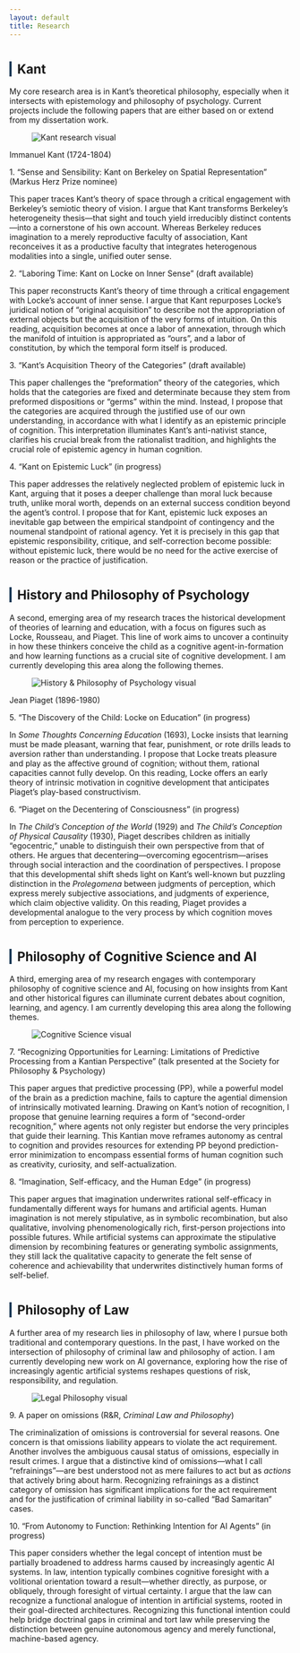 ```yaml
---
layout: default
title: Research
---
```



<div class="divider"></div>

<!-- ===== Kant ===== -->
<h2 id="kant" style="font-size:1.6em; margin-top:40px; border-left:4px solid #1B3A57; padding-left:10px;">Kant</h2>
<p>My core research area is in Kant’s theoretical philosophy, especially when it intersects with epistemology and philosophy of psychology. Current projects include the following papers that are either based on or extend from my dissertation work.</p>

<figure class="figure-torn">
  <img src="assets/kant.png" alt="Kant research visual">
</figure>
<p class="img-credit">Immanuel Kant (1724-1804)</p>


<div class="subhead">1. “Sense and Sensibility: Kant on Berkeley on Spatial Representation” (Markus Herz Prize nominee)</div>
<p class="subdesc">This paper traces Kant’s theory of space through a critical engagement with Berkeley’s semiotic theory of vision. I argue that Kant transforms Berkeley’s heterogeneity thesis—that sight and touch yield irreducibly distinct contents—into a cornerstone of his own account. Whereas Berkeley reduces imagination to a merely reproductive faculty of association, Kant reconceives it as a productive faculty that integrates heterogenous modalities into a single, unified outer sense.</p>

<div class="subhead">2. “Laboring Time: Kant on Locke on Inner Sense” (draft available)</div>
<p class="subdesc">This paper reconstructs Kant’s theory of time through a critical engagement with Locke’s account of inner sense. I argue that Kant repurposes Locke’s juridical notion of “original acquisition” to describe not the appropriation of external objects but the acquisition of the very forms of intuition. On this reading, acquisition becomes at once a labor of annexation, through which the manifold of intuition is appropriated as “ours”, and a labor of constitution, by which the temporal form itself is produced.</p>

<div class="subhead">3. “Kant’s Acquisition Theory of the Categories” (draft available)</div>
<p class="subdesc">This paper challenges the “preformation” theory of the categories, which holds that the categories are fixed and determinate because they stem from preformed dispositions or “germs” within the mind. Instead, I propose that the categories are acquired through the justified use of our own understanding, in accordance with what I identify as an epistemic principle of cognition. This interpretation illuminates Kant’s anti-nativist stance, clarifies his crucial break from the rationalist tradition, and highlights the crucial role of epistemic agency in human cognition.</p>

<div class="subhead">4. “Kant on Epistemic Luck” (in progress)</div>
<p class="subdesc">This paper addresses the relatively neglected problem of epistemic luck in Kant, arguing that it poses a deeper challenge than moral luck because truth, unlike moral worth, depends on an external success condition beyond the agent’s control. I propose that for Kant, epistemic luck exposes an inevitable gap between the empirical standpoint of contingency and the noumenal standpoint of rational agency. Yet it is precisely in this gap that epistemic responsibility, critique, and self-correction become possible: without epistemic luck, there would be no need for the active exercise of reason or the practice of justification.</p>


<!-- ===== History and Philosophy of Psychology ===== -->
<h2 id="history-psych" style="font-size:1.6em; margin-top:40px; border-left:4px solid #1B3A57; padding-left:10px;">History and Philosophy of Psychology</h2>
<p>A second, emerging area of my research traces the historical development of theories of learning and education, with a focus on figures such as Locke, Rousseau, and Piaget. This line of work aims to uncover a continuity in how these thinkers conceive the child as a cognitive agent-in-formation and how learning functions as a crucial site of cognitive development. I am currently developing this area along the following themes.</p>

<figure class="figure-torn">
  <img src="assets/jean-piaget.png" alt="History & Philosophy of Psychology visual">
</figure>
<p class="img-credit">Jean Piaget (1896-1980)</p>
 


<div class="subhead">5. “The Discovery of the Child: Locke on Education” (in progress)</div>
<p class="subdesc">In <em>Some Thoughts Concerning Education</em> (1693), Locke insists that learning must be made pleasant, warning that fear, punishment, or rote drills leads to aversion rather than understanding. I propose that Locke treats pleasure and play as the affective ground of cognition; without them, rational capacities cannot fully develop. On this reading, Locke offers an early theory of intrinsic motivation in cognitive development that anticipates Piaget’s play-based constructivism.</p>

<div class="subhead">6. “Piaget on the Decentering of Consciousness” (in progress)</div>
<p class="subdesc">In <em>The Child’s Conception of the World</em> (1929) and <em>The Child’s Conception of Physical Causality</em> (1930), Piaget describes children as initially “egocentric,” unable to distinguish their own perspective from that of others. He argues that decentering—overcoming egocentrism—arises through social interaction and the coordination of perspectives. I propose that this developmental shift sheds light on Kant’s well-known but puzzling distinction in the <em>Prolegomena</em> between judgments of perception, which express merely subjective associations, and judgments of experience, which claim objective validity. On this reading, Piaget provides a developmental analogue to the very process by which cognition moves from perception to experience.</p>


<!-- ===== Philosophy of Cognitive Science ===== -->
<h2 id="cogsci" style="font-size:1.6em; margin-top:40px; border-left:4px solid #1B3A57; padding-left:10px;">Philosophy of Cognitive Science and AI</h2>
<p>A third, emerging area of my research engages with contemporary philosophy of cognitive science and AI, focusing on how insights from Kant and other historical figures can illuminate current debates about cognition, learning, and agency. I am currently developing this area along the following themes.</p>

<figure class="figure-torn">
  <img src="assets/cognitive.png" alt="Cognitive Science visual">
</figure>


<div class="subhead">7. “Recognizing Opportunities for Learning: Limitations of Predictive Processing from a Kantian Perspective” (talk presented at the Society for Philosophy & Psychology)</div>
<p class="subdesc">This paper argues that predictive processing (PP), while a powerful model of the brain as a prediction machine, fails to capture the agential dimension of intrinsically motivated learning. Drawing on Kant’s notion of recognition, I propose that genuine learning requires a form of “second-order recognition,” where agents not only register but endorse the very principles that guide their learning. This Kantian move reframes autonomy as central to cognition and provides resources for extending PP beyond prediction-error minimization to encompass essential forms of human cognition such as creativity, curiosity, and self-actualization.</p>

<div class="subhead">8. “Imagination, Self-efficacy, and the Human Edge” (in progress)</div>
<p class="subdesc">This paper argues that imagination underwrites rational self-efficacy in fundamentally different ways for humans and artificial agents. Human imagination is not merely stipulative, as in symbolic recombination, but also qualitative, involving phenomenologically rich, first-person projections into possible futures. While artificial systems can approximate the stipulative dimension by recombining features or generating symbolic assignments, they still lack the qualitative capacity to generate the felt sense of coherence and achievability that underwrites distinctively human forms of self-belief.</p>


<!-- ===== Philosophy of Law ===== -->
<h2 id="legal" style="font-size:1.6em; margin-top:40px; border-left:4px solid #1B3A57; padding-left:10px;">Philosophy of Law</h2>
<p>A further area of my research lies in philosophy of law, where I pursue both traditional and contemporary questions. In the past, I have worked on the intersection of philosophy of criminal law and philosophy of action. I am currently developing new work on AI governance, exploring how the rise of increasingly agentic artificial systems reshapes questions of risk, responsibility, and regulation.</p>

<figure class="figure-torn">
  <img src="assets/law.png" alt="Legal Philosophy visual">
</figure>


<div class="subhead">9. A paper on omissions (R&R, <em>Criminal Law and Philosophy</em>)</div>
<p class="subdesc">The criminalization of omissions is controversial for several reasons. One concern is that omissions liability appears to violate the act requirement. Another involves the ambiguous causal status of omissions, especially in result crimes. I argue that a distinctive kind of omissions—what I call “refrainings”—are best understood not as mere failures to act but as <em>actions</em> that actively bring about harm. Recognizing refrainings as a distinct category of omission has significant implications for the act requirement and for the justification of criminal liability in so-called “Bad Samaritan” cases.</p>

<div class="subhead">10. “From Autonomy to Function: Rethinking Intention for AI Agents” (in progress)</div>
<p class="subdesc">This paper considers whether the legal concept of intention must be partially broadened to address harms caused by increasingly agentic AI systems. In law, intention typically combines cognitive foresight with a volitional orientation toward a result—whether directly, as purpose, or obliquely, through foresight of virtual certainty. I argue that the law can recognize a functional analogue of intention in artificial systems, rooted in their goal-directed architectures. Recognizing this functional intention could help bridge doctrinal gaps in criminal and tort law while preserving the distinction between genuine autonomous agency and merely functional, machine-based agency.</p>

<div class="divider"></div>
